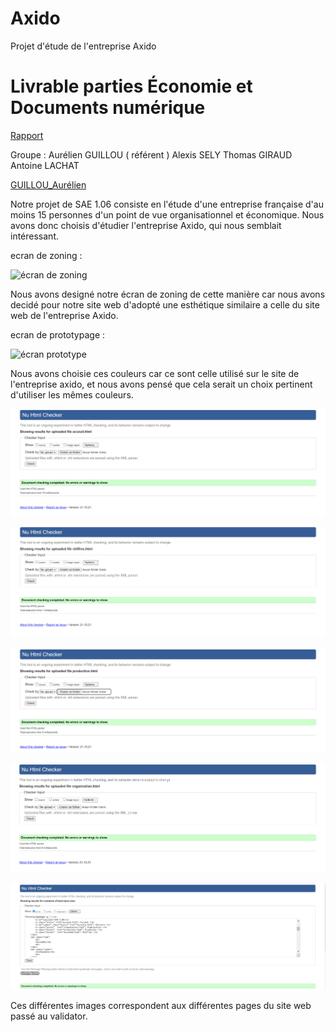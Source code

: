 # Axido
Projet d'étude de l'entreprise Axido

# Livrable parties Économie et Documents numérique
[Rapport
](doc/GUILLOU_SAE106_S1B1_Axido.pdf)

Groupe : 
Aurélien GUILLOU ( référent )
Alexis SELY
Thomas GIRAUD
Antoine LACHAT

[GUILLOU_Aurélien](mailto:aurelien.guillou@edu.univ-fcomte.fr?subject=[SAE1.06]) 

Notre projet de SAE 1.06 consiste en l'étude d'une entreprise française d'au moins 15 personnes d'un point de vue organisationnel et économique. Nous avons donc choisis d'étudier l'entreprise Axido, qui nous semblait intéressant.


ecran de zoning : 

![écran de zoning](doc/ecran_zoning.png)

Nous avons designé notre écran de zoning de cette manière car nous avons decidé pour notre site web d'adopté une esthétique similaire a celle du site web de l'entreprise Axido.


ecran de prototypage : 

![écran prototype](doc/ecran_prototype.png)

Nous avons choisie ces couleurs car ce sont celle utilisé sur le site de l'entreprise axido, et nous avons pensé que cela serait un choix pertinent d'utiliser les mêmes couleurs.

![accueil validator](doc2/accueil_validator.png)

![economie validator](doc2/economie_validator.png)

![production validator](doc2/production_validator.png)

![organisation validator](doc2/organisation_validator.png)

![histoire validator](doc2/histoire_validator.png)

Ces différentes images correspondent aux différentes pages du site web passé au validator. 

